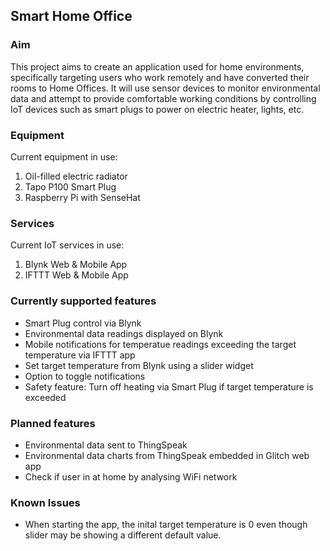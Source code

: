 ## Smart Home Office
### Aim
This project aims to create an application used for home environments, specifically targeting users who work remotely and have converted their rooms to Home Offices. It will use sensor devices to monitor environmental data and attempt to provide comfortable working conditions by controlling IoT devices such as smart plugs to power on electric heater, lights, etc.
### Equipment
Current equipment in use:
1. Oil-filled electric radiator
2. Tapo P100 Smart Plug
3. Raspberry Pi with SenseHat
### Services
Current IoT services in use:
1. Blynk Web & Mobile App
2. IFTTT Web & Mobile App
### Currently supported features
- Smart Plug control via Blynk
- Environmental data readings displayed on Blynk
- Mobile notifications for temperatue readings exceeding the target temperature via IFTTT app
- Set target temperature from Blynk using a slider widget
- Option to toggle notifications
- Safety feature: Turn off heating via Smart Plug if target temperature is exceeded
### Planned features
- Environmental data sent to ThingSpeak
- Environmental data charts from ThingSpeak embedded in Glitch web app
- Check if user in at home by analysing WiFi network
### Known Issues
- When starting the app, the inital target temperature is 0 even though slider may be showing a different default value. 